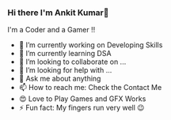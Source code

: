 ### Hi there I'm Ankit Kumar👋
I'm a Coder and a Gamer !!

- 🔭 I’m currently working on Developing Skills
- 🌱 I’m currently learning DSA
- 👯 I’m looking to collaborate on ...
- 🤔 I’m looking for help with ...
- 💬 Ask me about anything
- 📫 How to reach me: Check the Contact Me
- 😍 Love to Play Games and GFX Works
- ⚡ Fun fact: My fingers run very well 😉



